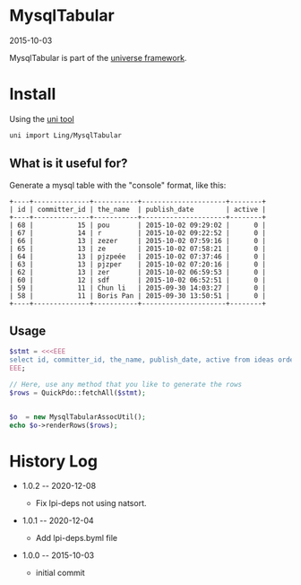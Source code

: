 MysqlTabular
==================
2015-10-03



MysqlTabular is part of the [universe framework](https://github.com/karayabin/universe-snapshot).


Install
=============


Using the [uni tool](https://github.com/lingtalfi/universe-naive-importer)
```bash
uni import Ling/MysqlTabular
```



What is it useful for?
---------------------------

Generate a mysql table with the "console" format, like this:
  
	+----+--------------+-----------+---------------------+--------+
	| id | committer_id | the_name  | publish_date        | active |
	+----+--------------+-----------+---------------------+--------+
	| 68 |           15 | pou       | 2015-10-02 09:29:02 |      0 |
	| 67 |           14 | r         | 2015-10-02 09:22:52 |      0 |
	| 66 |           13 | zezer     | 2015-10-02 07:59:16 |      0 |
	| 65 |           13 | ze        | 2015-10-02 07:58:21 |      0 |
	| 64 |           13 | pjzpeée   | 2015-10-02 07:37:46 |      0 |
	| 63 |           13 | pjzper    | 2015-10-02 07:20:16 |      0 |
	| 62 |           13 | zer       | 2015-10-02 06:59:53 |      0 |
	| 60 |           12 | sdf       | 2015-10-02 06:52:51 |      0 |
	| 59 |           11 | Chun li   | 2015-09-30 14:03:27 |      0 |
	| 58 |           11 | Boris Pan | 2015-09-30 13:50:51 |      0 |
	+----+--------------+-----------+---------------------+--------+



Usage
-----------



```php
$stmt = <<<EEE
select id, committer_id, the_name, publish_date, active from ideas order by publish_date desc limit 0,10
EEE;

// Here, use any method that you like to generate the rows
$rows = QuickPdo::fetchAll($stmt);


$o  = new MysqlTabularAssocUtil();
echo $o->renderRows($rows);

```


History Log
===============

- 1.0.2 -- 2020-12-08

    - Fix lpi-deps not using natsort.

- 1.0.1 -- 2020-12-04

    - Add lpi-deps.byml file

- 1.0.0 -- 2015-10-03

    - initial commit






